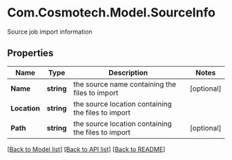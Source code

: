# Com.Cosmotech.Model.SourceInfo
Source job import information

## Properties

Name | Type | Description | Notes
------------ | ------------- | ------------- | -------------
**Name** | **string** | the source name containing the files to import | [optional] 
**Location** | **string** | the source location containing the files to import | 
**Path** | **string** | the source location containing the files to import | [optional] 

[[Back to Model list]](../README.md#documentation-for-models) [[Back to API list]](../README.md#documentation-for-api-endpoints) [[Back to README]](../README.md)

